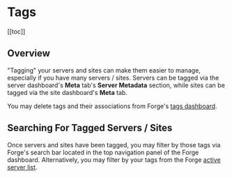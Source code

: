 # Tags

[[toc]]

## Overview

"Tagging" your servers and sites can make them easier to manage, especially if you have many servers / sites. Servers can be tagged via the server dashboard's **Meta** tab's **Server Metadata** section, while sites can be tagged via the site dashboard's **Meta** tab.

You may delete tags and their associations from Forge's [tags dashboard](https://forge.laravel.com/user/profile#/tags).

## Searching For Tagged Servers / Sites

Once servers and sites have been tagged, you may filter by those tags via Forge's search bar located in the top navigation panel of the Forge dashboard. Alternatively, you may filter by your tags from the Forge [active server list](https://forge.laravel.com/servers).
